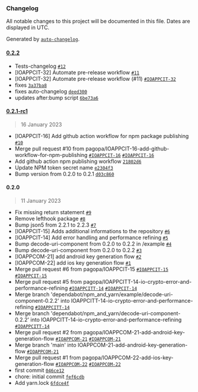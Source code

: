 ### Changelog

All notable changes to this project will be documented in this file. Dates are displayed in UTC.

Generated by [`auto-changelog`](https://github.com/CookPete/auto-changelog).

#### [0.2.2](https://github.com/pagopa/io-react-native-crypto/compare/0.2.1-rc1...0.2.2)

- Tests-changelog [`#12`](https://github.com/pagopa/io-react-native-crypto/pull/12)
- [IOAPPCIT-32] Automate pre-release workflow  [`#11`](https://github.com/pagopa/io-react-native-crypto/pull/11)
- [IOAPPCIT-32] Automate pre-release workflow  (#11) [`#IOAPPCIT-32`](https://pagopa.atlassian.net/browse/IOAPPCIT-32)
- fixes [`3a37ba8`](https://github.com/pagopa/io-react-native-crypto/commit/3a37ba8ac563fd250470df7b071e69afd27b40ae)
- fixes auto-changelog [`deed300`](https://github.com/pagopa/io-react-native-crypto/commit/deed3001e28cc7d50cc2dcfb3637a0f8ad714fd7)
- updates after:bump script [`6be73a6`](https://github.com/pagopa/io-react-native-crypto/commit/6be73a62c2c740a20aa7c893aca8e3e3b9512750)

#### [0.2.1-rc1](https://github.com/pagopa/io-react-native-crypto/compare/0.2.0...0.2.1-rc1)

> 16 January 2023

- [IOAPPCIT-16] Add github action workflow for npm package publishing [`#10`](https://github.com/pagopa/io-react-native-crypto/pull/10)
- Merge pull request #10 from pagopa/IOAPPCIT-16-add-github-workflow-for-npm-publishing [`#IOAPPCIT-16`](https://pagopa.atlassian.net/browse/IOAPPCIT-16) [`#IOAPPCIT-16`](https://pagopa.atlassian.net/browse/IOAPPCIT-16)
- Add github action npm publishing workflow [`21802d6`](https://github.com/pagopa/io-react-native-crypto/commit/21802d6217ab69900037f3042d15f6bb93254f64)
- Update NPM token secret name [`e2304f3`](https://github.com/pagopa/io-react-native-crypto/commit/e2304f35609b61961d3fafe674c2e67e8973dac8)
- Bump version from 0.2.0 to 0.2.1 [`d03c860`](https://github.com/pagopa/io-react-native-crypto/commit/d03c8603cc4849063c9881147563a42651d2d259)

#### 0.2.0

> 11 January 2023

- Fix missing return statement [`#9`](https://github.com/pagopa/io-react-native-crypto/pull/9)
- Remove lefthook package [`#8`](https://github.com/pagopa/io-react-native-crypto/pull/8)
- Bump json5 from 2.2.1 to 2.2.3 [`#7`](https://github.com/pagopa/io-react-native-crypto/pull/7)
- [IOAPPCIT-15] Adds additional informations to the repository [`#6`](https://github.com/pagopa/io-react-native-crypto/pull/6)
- [IOAPPCIT-14] Add error handling and performance refining [`#5`](https://github.com/pagopa/io-react-native-crypto/pull/5)
- Bump decode-uri-component from 0.2.0 to 0.2.2 in /example [`#4`](https://github.com/pagopa/io-react-native-crypto/pull/4)
- Bump decode-uri-component from 0.2.0 to 0.2.2 [`#3`](https://github.com/pagopa/io-react-native-crypto/pull/3)
- [IOAPPCOM-21] add android key generation flow [`#2`](https://github.com/pagopa/io-react-native-crypto/pull/2)
- [IOAPPCOM-22] add ios key generation flow [`#1`](https://github.com/pagopa/io-react-native-crypto/pull/1)
- Merge pull request #6 from pagopa/IOAPPCIT-15 [`#IOAPPCIT-15`](https://pagopa.atlassian.net/browse/IOAPPCIT-15) [`#IOAPPCIT-15`](https://pagopa.atlassian.net/browse/IOAPPCIT-15)
- Merge pull request #5 from pagopa/IOAPPCITT-14-io-crypto-error-and-performance-refining [`#IOAPPCITT-14`](https://pagopa.atlassian.net/browse/IOAPPCITT-14) [`#IOAPPCIT-14`](https://pagopa.atlassian.net/browse/IOAPPCIT-14)
- Merge branch 'dependabot/npm_and_yarn/example/decode-uri-component-0.2.2' into IOAPPCITT-14-io-crypto-error-and-performance-refining [`#IOAPPCITT-14`](https://pagopa.atlassian.net/browse/IOAPPCITT-14)
- Merge branch 'dependabot/npm_and_yarn/decode-uri-component-0.2.2' into IOAPPCITT-14-io-crypto-error-and-performance-refining [`#IOAPPCITT-14`](https://pagopa.atlassian.net/browse/IOAPPCITT-14)
- Merge pull request #2 from pagopa/IOAPPCOM-21-add-android-key-generation-flow [`#IOAPPCOM-21`](https://pagopa.atlassian.net/browse/IOAPPCOM-21) [`#IOAPPCOM-21`](https://pagopa.atlassian.net/browse/IOAPPCOM-21)
- Merge branch 'main' into IOAPPCOM-21-add-android-key-generation-flow [`#IOAPPCOM-21`](https://pagopa.atlassian.net/browse/IOAPPCOM-21)
- Merge pull request #1 from pagopa/IOAPPCOM-22-add-ios-key-generation-flow [`#IOAPPCOM-22`](https://pagopa.atlassian.net/browse/IOAPPCOM-22) [`#IOAPPCOM-22`](https://pagopa.atlassian.net/browse/IOAPPCOM-22)
- first commit [`046ce12`](https://github.com/pagopa/io-react-native-crypto/commit/046ce125b036c0930ce84649df2e07f490454ec7)
- chore: initial commit [`fef6cdb`](https://github.com/pagopa/io-react-native-crypto/commit/fef6cdb5da436b48ed7b977893f63a1d8ba15880)
- Add yarn.lock [`6fdce4f`](https://github.com/pagopa/io-react-native-crypto/commit/6fdce4ff86cfbdd23af5c4086462d64170285574)
